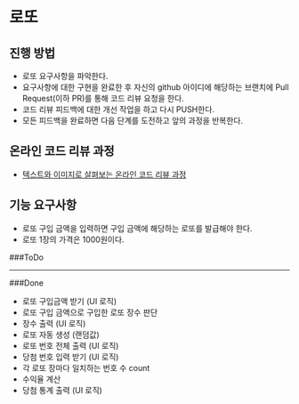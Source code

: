 # 로또
## 진행 방법
* 로또 요구사항을 파악한다.
* 요구사항에 대한 구현을 완료한 후 자신의 github 아이디에 해당하는 브랜치에 Pull Request(이하 PR)를 통해 코드 리뷰 요청을 한다.
* 코드 리뷰 피드백에 대한 개선 작업을 하고 다시 PUSH한다.
* 모든 피드백을 완료하면 다음 단계를 도전하고 앞의 과정을 반복한다.

## 온라인 코드 리뷰 과정
* [텍스트와 이미지로 살펴보는 온라인 코드 리뷰 과정](https://github.com/next-step/nextstep-docs/tree/master/codereview)

## 기능 요구사항
- 로또 구입 금액을 입력하면 구입 금액에 해당하는 로또를 발급해야 한다.
- 로또 1장의 가격은 1000원이다.

###ToDo

 
***

###Done
- 로또 구입금액 받기 (UI 로직)
- 로또 구입 금액으로 구입한 로또 장수 판단
- 장수 출력 (UI 로직)
- 로또 자동 생성 (랜덤값)
- 로또 번호 전체 출력 (UI 로직)
- 당첨 번호 입력 받기 (UI 로직)
- 각 로또 장마다 일치하는 번호 수 count
- 수익율 계산
- 당첨 통계 출력 (UI 로직)
